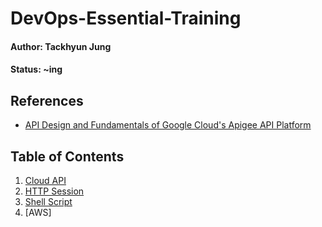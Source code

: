 # DevOps-Essential-Training

#### Author: Tackhyun Jung

#### Status: ~ing

## References
* [API Design and Fundamentals of Google Cloud's Apigee API Platform](https://www.coursera.org/learn/api-design-apigee-gcp/lecture/QCqlv/product-overview)

## Table of Contents
1. [Cloud API](https://github.com/takhyun12/DevOps-Essential-Training/blob/main/Cloud%20API.md)
2. [HTTP Session](https://github.com/takhyun12/DevOps-Essential-Training/blob/main/HTTP%20Session.md)
3. [Shell Script](https://github.com/takhyun12/DevOps-Essential-Training/blob/main/Shell%20script.md)
4. [AWS]
